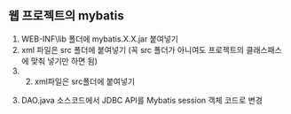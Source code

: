 ## 웹 프로젝트의 mybatis

1. WEB-INF\lib 폴더에 mybatis.X.X.jar 붙여넣기
2. xml 파일은 src 폴더에 붙여넣기 (꼭 src 폴더가 아니여도 프로젝트의 클래스패스에 맞춰 넣기만 하면 됨)
3. 2) xml파일은 src폴더에 붙여넣기
3) DAO.java 소스코드에서 JDBC API를 Mybatis session 객체 코드로 변경
<!--stackedit_data:
eyJoaXN0b3J5IjpbODkzNjExOTcsNjUwMTQ1NTkzXX0=
-->